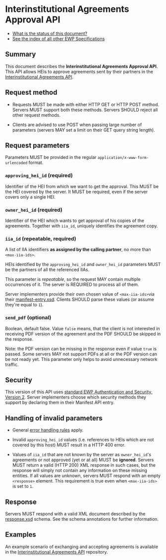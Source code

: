 Interinstitutional Agreements Approval API
==========================================

* [What is the status of this document?][statuses]
* [See the index of all other EWP Specifications][develhub]


Summary
-------

This document describes the **Interinstitutional Agreements Approval API**.
This API allows HEIs to approve agreements sent by their partners
in the [Interinstitutional Agreements API][iias-api].


Request method
--------------

 * Requests MUST be made with either HTTP GET or HTTP POST method. Servers MUST
   support both these methods. Servers SHOULD reject all other request methods.

 * Clients are advised to use POST when passing large number of parameters
   (servers MAY set a limit on their GET query string length).


Request parameters
------------------

Parameters MUST be provided in the regular `application/x-www-form-urlencoded`
format.


### `approving_hei_id` (required)

Identifier of the HEI from which we want to get the approval.
This MUST be the HEI covered by the server. It MUST be required, even if the server
covers only a single HEI.


### `owner_hei_id` (required)

Identifier of the HEI which wants to get approval of his copies of the agreements.
Together with `iia_id`, uniquely identifies the agreement copy.


### `iia_id` (repeatable, required)

A list of IIA identifiers **as assigned by the calling partner**, no more than
`<max-iia-ids>`.

HEIs identified by the `approving_hei_id` and `owner_hei_id` parameters
MUST be the partners of all the referenced IIAs.

This parameter is *repeatable*, so the request MAY contain multiple occurrences
of it. The server is REQUIRED to process all of them.

Server implementers provide their own chosen value of `<max-iia-ids>`via their
[manifest-entry.xsd](manifest-entry.xsd). Clients SHOULD parse these values
(or assume they're equal to `1`).


### `send_pdf` (optional)

Boolean, default false. Value `false` means, that the client is not interested
in receiving PDF version of the agreement and the PDF SHOULD be skipped in the response.

Note: the PDF version can be missing in the response even if value `true` is passed.
Some servers MAY not support PDFs at all or the PDF version can be not ready yet.
This parameter only helps to avoid unnecessary network traffic. 


Security
--------

This version of this API uses [standard EWP Authentication and Security, Version 2][sec-v2].
Server implementers choose which security methods they support by declaring them
in their Manifest API entry.


Handling of invalid parameters
------------------------------

 * General [error handling rules][error-handling] apply.

 * Invalid `approving_hei_id` values (i.e. references to HEIs which are not covered by
   this host) MUST result in a HTTP 400 error.

 * Values of `iia_id` that are not known by the server as `owner_hei_id`'s agreements
   or not approved (yet or at all) MUST be **ignored**.
   Servers MUST return a valid (HTTP 200) XML response in such cases, but the
   response will simply not contain any information on these missing entities.
   If all values are unknown, servers MUST respond with an empty `<response>`
   element. This requirement is true even when `<max-iia-ids>` is set to `1`.


Response
--------

Servers MUST respond with a valid XML document described by the
[response.xsd](response.xsd) schema. See the schema annotations for further
information.


Examples
--------

An example scenario of exchanging and accepting agreements is available
in the [Interinstitutional Agreements API][iias-api] repository.


[develhub]: http://developers.erasmuswithoutpaper.eu/
[error-handling]: https://github.com/erasmus-without-paper/ewp-specs-architecture#error-handling
[iias-api]: https://github.com/erasmus-without-paper/ewp-specs-api-iias
[statuses]: https://github.com/erasmus-without-paper/ewp-specs-management#statuses
[sec-v2]: https://github.com/erasmus-without-paper/ewp-specs-sec-intro/tree/stable-v2
